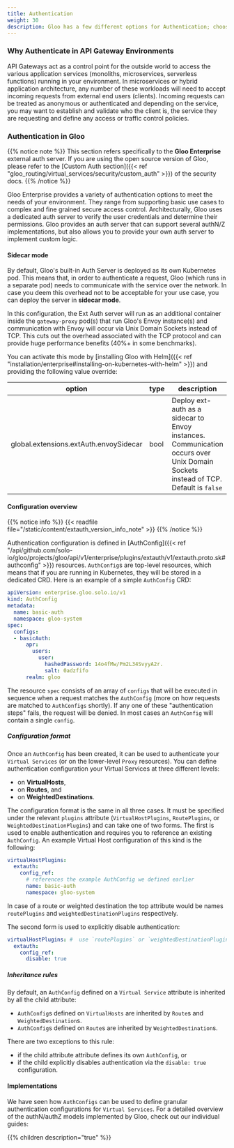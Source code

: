 ```yaml
---
title: Authentication
weight: 30
description: Gloo has a few different options for Authentication; choose the one that best suits your use case.
---
```


### Why Authenticate in API Gateway Environments
API Gateways act as a control point for the outside world to access the various application services 
(monoliths, microservices, serverless functions) running in your environment. In microservices or hybrid application 
architecture, any number of these workloads will need to accept incoming requests from external end users (clients). 
Incoming requests can be treated as anonymous or authenticated and depending on the service, you may want to 
establish and validate who the client is, the service they are requesting and define any access or traffic 
control policies.

### Authentication in Gloo
{{% notice note %}}
This section refers specifically to the **Gloo Enterprise** external auth server. If you are using the open source version 
of Gloo, please refer to the [Custom Auth section]({{< ref "gloo_routing/virtual_services/security/custom_auth" >}})
of the security docs.
{{% /notice %}}

Gloo Enterprise provides a variety of authentication options to meet the needs of your environment. They range from 
supporting basic use cases to complex and fine grained secure access control. Architecturally, Gloo uses a dedicated
auth server to verify the user credentials and determine their permissions. Gloo provides an auth server that can support 
several authN/Z implementations, but also allows you to provide your own auth server to implement custom logic. 

#### Sidecar mode
By default, Gloo's built-in Auth Server is deployed as its own Kubernetes pod. This means that, in order to 
authenticate a request, Gloo (which runs in a separate pod) needs to communicate with the service over the network.
In case you deem this overhead not to be acceptable for your use case, you can deploy the server in **sidecar mode**.

In this configuration, the Ext Auth server will run as an additional container inside the `gateway-proxy` pod(s) that run 
Gloo's Envoy instance(s) and communication with Envoy will occur via Unix Domain Sockets instead of TCP. This cuts out 
the overhead associated with the TCP protocol and can provide huge performance benefits (40%+ in some benchmarks).

You can activate this mode by [installing Gloo with Helm]({{< ref "installation/enterprise#installing-on-kubernetes-with-helm" >}})
and providing the following value override:

| option                                                    | type     | description                                                                                                                                                                                                                                                    |
| --------------------------------------------------------- | -------- | -------------------------------------------------------------------------------------------------------------------------------------------------------------------------------------------------------------------------------------------------------------- |
| global.extensions.extAuth.envoySidecar                    | bool     | Deploy ext-auth as a sidecar to Envoy instances. Communication occurs over Unix Domain Sockets instead of TCP. Default is `false` |

#### Configuration overview

{{% notice info %}}
{{< readfile file="/static/content/extauth_version_info_note" >}}
{{% /notice %}}

Authentication configuration is defined in [AuthConfig]({{< ref "/api/github.com/solo-io/gloo/projects/gloo/api/v1/enterprise/plugins/extauth/v1/extauth.proto.sk#authconfig" >}}) resources. 
`AuthConfig`s are top-level resources, which means that if you are running in Kubernetes, they will be stored in a dedicated CRD.
Here is an example of a simple `AuthConfig` CRD:


```yaml
apiVersion: enterprise.gloo.solo.io/v1
kind: AuthConfig
metadata:
  name: basic-auth
  namespace: gloo-system
spec:
  configs:
  - basicAuth:
      apr:
        users:
          user:
            hashedPassword: 14o4fMw/Pm2L34SvyyA2r.
            salt: 0adzfifo
      realm: gloo
```

The resource `spec` consists of an array of `configs` that will be executed in sequence when a request matches the 
`AuthConfig` (more on how requests are matched to `AuthConfigs` shortly). If any one of these "authentication steps" 
fails, the request will be denied. In most cases an `AuthConfig` will contain a single `config`.

##### Configuration format
Once an `AuthConfig` has been created, it can be used to authenticate your `Virtual Services` (or on the lower-level `Proxy` resources). 
You can define authentication configuration your Virtual Services at three different levels:
 
- on **VirtualHosts**,
- on **Routes**, and
- on **WeightedDestinations**.

The configuration format is the same in all three cases. It must be specified under the relevant `plugins` attribute 
(`VirtualHostPlugins`, `RoutePlugins`, or `WeightedDestinationPlugins`) and can take one of two forms. 
The first is used to enable authentication and requires you to reference an existing `AuthConfig`. An example Virtual Host 
configuration of this kind is the following:

```yaml
virtualHostPlugins:
  extauth:
    config_ref:
      # references the example AuthConfig we defined earlier
      name: basic-auth
      namespace: gloo-system
```

In case of a route or weighted destination the top attribute would be names `routePlugins` and `weightedDestinationPlugins` respectively.

The second form is used to explicitly disable authentication:

```yaml
virtualHostPlugins: #  use `routePlugins` or `weightedDestinationPlugins` for routes or weighted destinations respectively
  extauth:
    config_ref:
      disable: true
```

##### Inheritance rules
By default, an `AuthConfig` defined on a `Virtual Service` attribute is inherited by all the child attribute:

- `AuthConfig`s defined on `VirtualHosts` are inherited by `Route`s and `WeightedDestination`s.
- `AuthConfig`s defined on `Route`s are inherited by `WeightedDestination`s.

There are two exceptions to this rule:

- if the child attribute attribute defines its own `AuthConfig`, or
- if the child explicitly disables authentication via the `disable: true` configuration.

#### Implementations
We have seen how `AuthConfigs` can be used to define granular authentication configurations for `Virtual Services`. For 
a detailed overview of the authN/authZ models implemented by Gloo, check out our individual guides:

{{% children description="true" %}}
